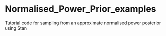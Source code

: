 # Normalised_Power_Prior_examples
Tutorial code for sampling from an approximate normalised power posterior using Stan
